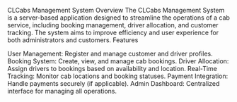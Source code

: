 CLCabs Management System
Overview
The CLCabs Management System is a server-based application designed to streamline the operations of a cab service, including booking management, driver allocation, and customer tracking. The system aims to improve efficiency and user experience for both administrators and customers.
Features

User Management: Register and manage customer and driver profiles.
Booking System: Create, view, and manage cab bookings.
Driver Allocation: Assign drivers to bookings based on availability and location.
Real-Time Tracking: Monitor cab locations and booking statuses.
Payment Integration: Handle payments securely (if applicable).
Admin Dashboard: Centralized interface for managing all operations.

